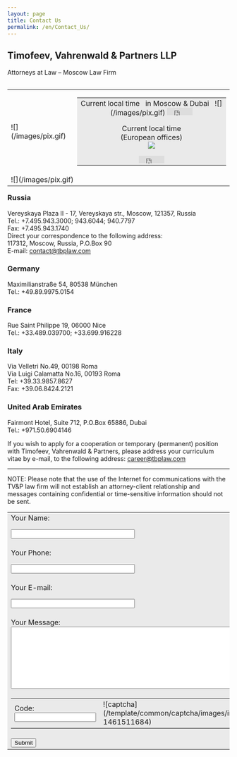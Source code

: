 ```yaml
---
layout: page
title: Contact Us
permalink: /en/Contact_Us/
---
```


## **Timofeev, Vahrenwald & Partners LLP**  
Attorneys at Law – Moscow Law Firm

<table cellspacing="0" cellpadding="0" border="0" align="right">

<tbody>

<tr>

<td>![](/images/pix.gif)</td>

<td>

<table cellspacing="0" cellpadding="4" border="0">

<tbody>

<tr>

<td bgcolor="#eaeaea" align="center" class="time">Current local time  
  in Moscow & Dubai    
![](/images/pix.gif)  
<iframe width="58" height="17" frameborder="0" src="https://freesecure.timeanddate.com/clock/i41vln5n/n166/fn14/fs11/fc630/ts1"></iframe>  

Current local time  
(European offices)  
![](/images/pix.gif)  
<iframe width="58" height="17" frameborder="0" src="https://freesecure.timeanddate.com/clock/i41vm4ms/n195/fn14/fs11/fc630/ts1"></iframe></td>

</tr>

</tbody>

</table>

</td>

</tr>

<tr>

<td colspan="2">![](/images/pix.gif)</td>

</tr>

</tbody>

</table>

### Russia

Vereyskaya Plaza II - 17, Vereyskaya str., Moscow, 121357, Russia  
Tel.: +7.495.943.3000; 943.6044; 940.7797  
Fax: +7.495.943.1740  
Direct your correspondence to the following address:  
117312, Moscow, Russia, P.O.Box 90  
E-mail: [contact@tbplaw.com](mailto:contact@tbplaw.com)

### Germany

Maximilianstraße 54, 80538 München  
Tel.: +49.89.9975.0154

### France

Rue Saint Philippe 19, 06000 Nice  
Tel.: +33.489.039700; +33.699.916228

### Italy

Via Velletri No.49, 00198 Roma  
Via Luigi Calamatta No.16, 00193 Roma  
Tel: +39.33.9857.8627  
Fax: +39.06.8424.2121

### United Arab Emirates

Fairmont Hotel, Suite 712, P.O.Box 65886, Dubai  
Tel.: +971.50.6904146

If you wish to apply for a cooperation or temporary (permanent) position with Timofeev, Vahrenwald & Partners, please address your curriculum vitae by e-mail, to the following address: [career@tbplaw.com](mailto:career@tbplaw.com)

* * *

NOTE: Please note that the use of the Internet for communications with the TV&P law firm will not establish an attorney-client relationship and messages containing confidential or time-sensitive information should not be sent.

<form id="feedform" method="post" action="">

<table class="form" border="0" bgcolor="#eaeaea" cellspacing="16" cellpadding="0" width="100%">

<tbody>

<tr>

<td>

<div class="label_div"><input type="hidden" name="script" value="feedback"> Your Name: <input type="hidden" value="Your Name:" name="label[1]"> <input type="hidden" value="name" name="data[1]"></div>

<input size="32" type="text" id="name" name="name" maxlength="100" value=""></td>

</tr>

<tr>

<td>

<div class="label_div">Your Phone: <input type="hidden" value="Your Phone:" name="label[10]"> <input type="hidden" value="phone" name="data[10]"></div>

<input size="32" type="text" id="phone" name="phone" maxlength="100" value=""></td>

</tr>

<tr>

<td>

<div class="label_div">Your E-mail: <input type="hidden" value="Your E-mail:" name="label[2]"> <input type="hidden" value="email" name="data[2]"></div>

<input size="32" type="text" id="email" name="email" maxlength="100" value=""></td>

</tr>

<tr>

<td>

<div class="label_div">Your Message: <input type="hidden" value="Your Message:" name="label[3]"> <input type="hidden" value="message" name="data[3]"></div>

<textarea cols="59" rows="9" id="message" name="message" style="width:100%"></textarea></td>

</tr>

<tr>

<td>

<table class="form" border="0" cellspacing="0" cellpadding="0">

<tbody>

<tr>

<td>

<div class="label_div captcha">Code:</div>

<div class="input_div"><input type="text" class="required i_captcha" id="captcha" name="captcha" value=""></div>

</td>

<td>![captcha](/template/common/captcha/images/image.php?1461511684)</td>

</tr>

</tbody>

</table>

</td>

</tr>

<tr>

<td><input type="submit" class="submit" value="Submit"></td>

</tr>

</tbody>

</table>

</form>
